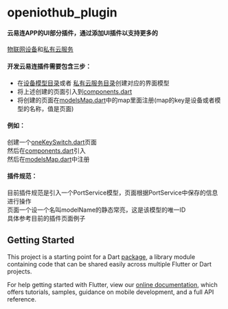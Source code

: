 # openiothub_plugin

#### 云易连APP的UI部分插件，通过添加UI插件以支持更多的
[物联网设备](./lib/plugins/mdnsService/devices)和[私有云服务](./lib/plugins/mdnsService/mDNSService)

#### 开发云易连插件需要包含三步：
* 在[设备模型目录](./lib/plugins/mdnsService/devices)或者
[私有云服务目录](./lib/plugins/mdnsService/mDNSService)创建对应的界面模型
* 将上述创建的页面引入到[components.dart](./lib/plugins/mdnsService/components.dart)
* 将创建的页面在[modelsMap.dart](./lib/plugins/mdnsService/modelsMap.dart)中的map里面注册(map的key是设备或者模型的名称，值是页面)

#### 例如：
创建一个[oneKeySwitch.dart](lib/plugins/mdnsService/devices/local/oneKeySwitch.dart)页面  
然后在[components.dart](./lib/plugins/mdnsService/components.dart#L5)引入  
然后在[modelsMap.dart](./lib/plugins/mdnsService/modelsMap.dart#L9)中注册

#### 插件规范：
目前插件规范是引入一个PortService模型，页面根据PortService中保存的信息进行操作  
页面一个设一个名叫modelName的静态常亮，这是该模型的唯一ID  
具体参考目前的插件页面例子

## Getting Started

This project is a starting point for a Dart
[package](https://flutter.dev/developing-packages/),
a library module containing code that can be shared easily across
multiple Flutter or Dart projects.

For help getting started with Flutter, view our 
[online documentation](https://flutter.dev/docs), which offers tutorials, 
samples, guidance on mobile development, and a full API reference.
